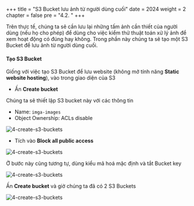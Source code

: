 +++
title = "S3 Bucket lưu ảnh từ người dùng cuối"
date = 2024
weight = 2
chapter = false
pre = "4.2. "
+++

Trên thực tế, chúng ta sẽ cần lưu lại những tấm ảnh cần thiết của người dùng (nếu họ cho phép) để dùng cho việc kiểm thử thuật toán xử lý ảnh để xem hoạt động có đúng hay không. Trong phần này chúng ta sẽ tạo một S3 Bucket để lưu ảnh từ người dùng cuối.

#### Tạo S3 Bucket

Giống với việc tạo S3 Bucket để lưu website (không mở tính năng **Static website hosting**), vào trong giao diện của S3

- Ấn **Create bucket**

Chúng ta sẽ thiết lập S3 bucket này với các thông tin

- Name: `imga-images`
- Object Ownership: ACLs disable

![4-create-s3-buckets](/images/4-create-s3-buckets/4-1-11-setup-s3-bucket-for-images.png)

- Tích vào **Block all public access**

![4-create-s3-buckets](/images/4-create-s3-buckets/4-1-12-setup-s3-bucket-for-images.png)

Ở bước này cũng tương tự, dùng kiểu mã hoá mặc định và tắt Bucket key

![4-create-s3-buckets](/images/4-create-s3-buckets/4-1-13-setup-and-create-images-bucket.png)

Ấn **Create bucket** và giờ chúng ta đã có 2 S3 Buckets

![4-create-s3-buckets](/images/4-create-s3-buckets/4-1-14-check-buckets.png)
